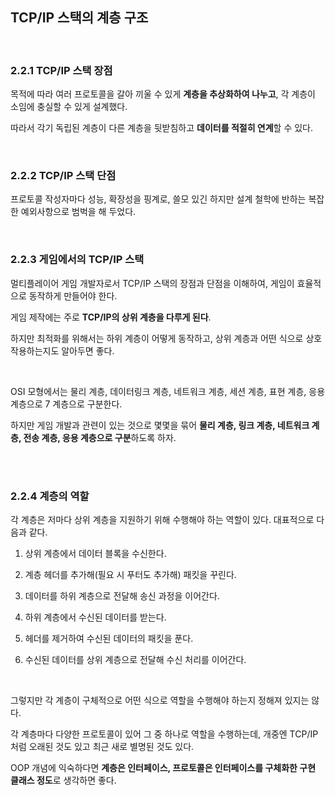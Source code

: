 ## TCP/IP 스택의 계층 구조

</br>

### 2.2.1 TCP/IP 스택 장점

목적에 따라 여러 프로토콜을 갈아 끼울 수 있게 **계층을 추상화하여 나누고**, 각 계층이 소임에 충실할 수 있게 설계했다.

따라서 각기 독립된 계층이 다른 계층을 뒷받침하고 **데이터를 적절히 연계**할 수 있다.

</br>

### 2.2.2 TCP/IP 스택 단점

프로토콜 작성자마다 성능, 확장성을 핑계로, 쓸모 있긴 하지만 설계 철학에 반하는 복잡한 예외사항으로 범벅을 해 두었다.

</br>

### 2.2.3 게임에서의 TCP/IP 스택

멀티플레이어 게임 개발자로서 TCP/IP 스택의 장점과 단점을 이해하여, 게임이 효율적으로 동작하게 만들어야 한다.

게임 제작에는 주로 **TCP/IP의 상위 계층을 다루게 된다**.

하지만 최적화를 위해서는 하위 계층이 어떻게 동작하고, 상위 계층과 어떤 식으로 상호작용하는지도 알아두면 좋다.

</br>

OSI 모형에서는 물리 계층, 데이터링크 계층, 네트워크 계층, 세션 계층, 표현 계층, 응용 계층으로 7 계층으로 구분한다.

하지만 게임 개발과 관련이 있는 것으로 몇몇을 묶어 **물리 계층, 링크 계층, 네트워크 계층, 전송 계층, 응용 계층으로 구분**하도록 하자.

</br>

</br>

### 2.2.4 계층의 역할

각 계층은 저마다 상위 계층을 지원하기 위해 수행해야 하는 역할이 있다. 대표적으로 다음과 같다.

1. 상위 계층에서 데이터 블록을 수신한다.

2. 계층 헤더를 추가해(필요 시 푸터도 추가해) 패킷을 꾸린다.

3. 데이터를 하위 계층으로 전달해 송신 과정을 이어간다.

4. 하위 계층에서 수신된 데이터를 받는다.

5. 헤더를 제거하여 수신된 데이터의 패킷을 푼다.

6. 수신된 데이터를 상위 계층으로 전달해 수신 처리를 이어간다.

</br>

그렇지만 각 계층이 구체적으로 어떤 식으로 역할을 수행해야 하는지 정해져 있지는 않다.

각 계층마다 다양한 프로토콜이 있어 그 중 하나로 역할을 수행하는데, 개중엔 TCP/IP처럼 오래된 것도 있고 최근 새로 별명된 것도 있다.

OOP 개념에 익숙하다면 **계층은 인터페이스, 프로토콜은 인터페이스를 구체화한 구현 클래스 정도**로 생각하면 좋다.